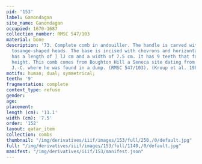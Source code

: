 ```yaml
---
pid: '153'
label: Ganondagan
site_name: Ganondagan
occupied: 1670-1687
collection_number: RMSC 547/103
material: bone
description: '73. Complete comb in andouiller. The handle is carved with two stylized
  tosange-shaped heads. The base is incised with chevrons and horizontal lines. 11
  has a length of ] lJ cm and a width of 7.5 cm. It has 9 teeth that form 63% of its
  height. This comb comes from Boughton Hill a Seneca site dating from 1670-1687 AD.
  J.-C. where he was found in a dump. (RMSC 547/103). (Kroup et al. 1986: 34'
motifs: human; dual; symmetrical;
teeth: '9'
fragmentation: complete
context_type: refuse
gender:
age:
placement:
length (cm): '11.1'
width (cm): '7.5'
order: '152'
layout: qatar_item
collection: combs
thumbnail: "/img/derivatives/iiif/images/153/full/250,/0/default.jpg"
full: "/img/derivatives/iiif/images/153/full/1140,/0/default.jpg"
manifest: "/img/derivatives/iiif/153/manifest.json"
---
```

